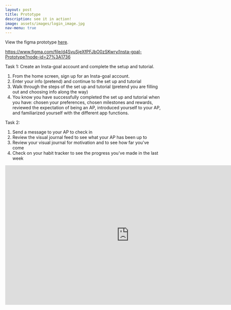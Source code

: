 ```yaml
---
layout: post
title: Prototype
description: see it in action!
image: assets/images/login_image.jpg
nav-menu: true
---
```


View the figma prototype [here](https://www.figma.com/file/d4SvuSjeXfPFJbO0zSKwry/Insta-goal-Prototype?node-id=27%3A1736). 

https://www.figma.com/file/d4SvuSjeXfPFJbO0zSKwry/Insta-goal-Prototype?node-id=27%3A1736


Task 1: Create an Insta-goal account and complete the setup and tutorial.

1. From the home screen, sign up for an Insta-goal account.
2. Enter your info (pretend) and continue to the set up and tutorial
3. Walk through the steps of the set up and tutorial (pretend you are filling out and choosing info along the way)
4. You know you have successfully completed the set up and tutorial when you have: chosen your preferences, chosen milestones and rewards, reviewed the expectation of being an AP, introduced yourself to your AP, and familiarized yourself with the different app functions.

Task 2: 
1. Send a message to your AP to check in
2. Review the visual journal feed to see what your AP has been up to
3. Review your visual journal for motivation and to see how far you've come
4. Check on your habit tracker to see the progress you've made in the last week


<iframe style="border: 1px solid rgba(0, 0, 0, 0.1);" width="800" height="450" src="https://www.figma.com/embed?embed_host=share&url=https%3A%2F%2Fwww.figma.com%2Ffile%2Fd4SvuSjeXfPFJbO0zSKwry%2FInsta-goal-Prototype%3Fnode-id%3D27%253A1736" allowfullscreen></iframe>
